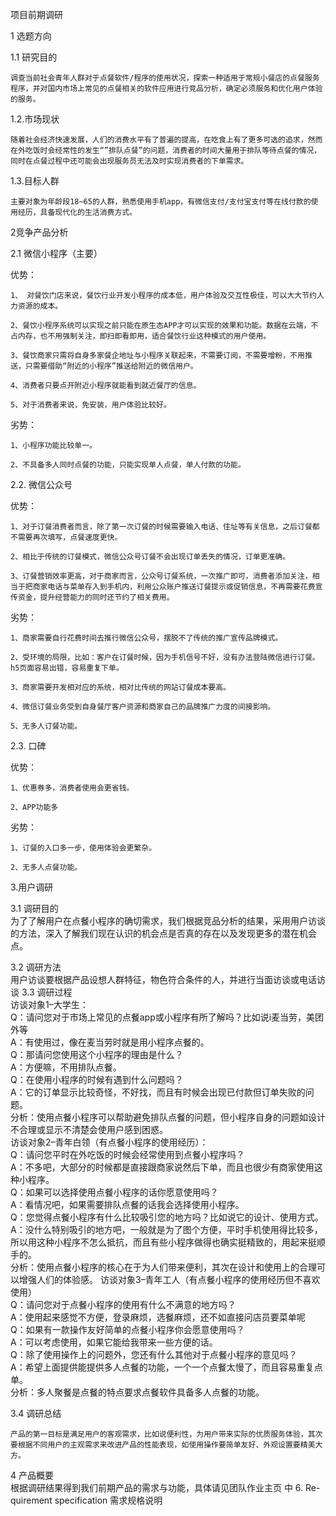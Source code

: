 ﻿﻿﻿﻿项目前期调研  1 选题方向  1.1 研究目的      调查当前社会青年人群对于点餐软件/程序的使用状况，探索一种适用于常规小餐店的点餐服务程序，并对国内市场上常见的点餐相关的软件应用进行竞品分析，确定必须服务和优化用户体验的服务。1.2.市场现状    随着社会经济快速发展，人们的消费水平有了普遍的提高，在吃食上有了更多可选的追求，然而在外吃饭时会经常性的发生“”排队点餐”的问题，消费者的时间大量用于排队等待点餐的情况，同时在点餐过程中还可能会出现服务员无法及时实现消费者的下单需求。  1.3.目标人群      主要对象为年龄段18~65的人群，熟悉使用手机app，有微信支付/支付宝支付等在线付款的使用经历，具备现代化的生活消费方式。﻿﻿﻿﻿﻿﻿﻿2竞争产品分析 2.1 微信小程序（主要）     优势：        1、 对餐饮门店来说，餐饮行业开发小程序的成本低，用户体验及交互性极佳，可以大大节约人力资源的成本。        2、餐饮小程序系统可以实现之前只能在原生态APP才可以实现的效果和功能。数据在云端，不占内存，也不用强制关注，即扫即看即用，适合餐饮行业这种模式的用户使用。      3、餐饮商家只需将自身多家餐企地址与小程序关联起来，不需要订阅，不需要增粉，不用推送，只需要借助“附近的小程序”推送给附近的微信用户。      4、消费者只要点开附近小程序就能看到就近餐厅的信息。     5、对于消费者来说，免安装，用户体验比较好。    劣势：    1、小程序功能比较单一。    2、不具备多人同时点餐的功能，只能实现单人点餐，单人付款的功能。2.2. 微信公众号   优势：      1、对于订餐消费者而言，除了第一次订餐的时候需要输入电话、住址等有关信息，之后订餐都不需要再次填写，点餐速度更快。    2、相比于传统的订餐模式，微信公众号订餐不会出现订单丢失的情况，订单更准确。    3、订餐营销效率更高，对于商家而言，公众号订餐系统，一次推广即可，消费者添加关注，相当于把商家电话与菜单存入到手机内，利用公众账户推送订餐提示或促销信息，不再需要花费宣传资金，提升经营能力的同时还节约了相关费用。   劣势：    1、商家需要自行花费时间去推行微信公众号，摆脱不了传统的推广宣传品牌模式。    2、受环境的局限，比如：客户在订餐时候，因为手机信号不好，没有办法登陆微信进行订餐。h5页面容易出错，容易重复下单。    3、商家需要开发相对应的系统，相对比传统的网站订餐成本要高。    4、微信订餐业务受到自身餐厅客户资源和商家自己的品牌推广力度的间接影响。    5、无多人订餐功能。2.3. 口碑   优势：    1、优惠券多，消费者使用会更省钱。      2、APP功能多   劣势：    1、订餐的入口多一步，使用体验会更繁杂。    2、无多人点餐功能。3.用户调研  3.1 调研目的      为了了解用户在点餐小程序的确切需求，我们根据竞品分析的结果，采用用户访谈的方法，深入了解我们现在认识的机会点是否真的存在以及发现更多的潜在机会点。3.2 调研方法      用户访谈要根据产品设想人群特征，物色符合条件的人，并进行当面访谈或电话访谈3.3 调研过程      访谈对象1–大学生：      Q：请问您对于市场上常见的点餐app或小程序有所了解吗？比如说i麦当劳，美团外等      A：有使用过，像在麦当劳时就是用小程序点餐的。      Q：那请问您使用这个小程序的理由是什么？      A：方便嘛，不用排队点餐。      Q：在使用小程序的时候有遇到什么问题吗？      A：它的订单显示比较奇怪，不好找，而且有时候会出现已付款但订单失败的问题。      分析：使用点餐小程序可以帮助避免排队点餐的问题，但小程序自身的问题如设计不合理或显示不清楚会使用户感到困惑。      访谈对象2–青年白领（有点餐小程序的使用经历）：      Q：请问您平时在外吃饭的时候会经常使用到点餐小程序吗？      A：不多吧，大部分的时候都是直接跟商家说然后下单，而且也很少有商家使用这种小程序。      Q：如果可以选择使用点餐小程序的话你愿意使用吗？      A：看情况吧，如果需要排队点餐的话我会选择使用小程序。      Q：您觉得点餐小程序有什么比较吸引您的地方吗？比如说它的设计、使用方式。      A：没什么特别吸引的地方吧，一般就是为了图个方便，平时手机使用得比较多，所以用这种小程序不怎么抵抗，而且有些小程序做得也确实挺精致的，用起来挺顺手的。      分析：使用点餐小程序的核心在于为人们带来便利，其次在设计和使用上的合理可以增强人们的体验感。    访谈对象3–青年工人（有点餐小程序的使用经历但不喜欢使用）      Q：请问您对于点餐小程序的使用有什么不满意的地方吗？      A：使用起来感觉不方便，登录麻烦，选餐麻烦，还不如直接问店员要菜单呢      Q：如果有一款操作友好简单的点餐小程序你会愿意使用吗？      A：可以考虑使用，如果它能给我带来一些方便的话。      Q：除了使用操作上的问题外，您还有什么其他对于点餐小程序的意见吗？      A：希望上面提供能提供多人点餐的功能，一个一个点餐太慢了，而且容易重复点单。      分析：多人聚餐是点餐的特点要求点餐软件具备多人点餐的功能。  3.4 调研总结      产品的第一目标是满足用户的客观需求，比如说便利性，为用户带来实际的优质服务体验，其次要根据不同用户的主观需求来改进产品的性能表现，如使用操作要简单友好、外观设置要精美大方。  4 产品概要      根据调研结果得到我们前期产品的需求与功能，具体请见团队作业主页 中 6. Re- quirement specification 需求规格说明